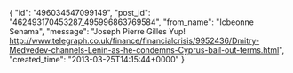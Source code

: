  {
   "id": "496034547099149",
   "post_id": "462493170453287_495996863769584",
   "from_name": "Icbeonne Senama",
   "message": "Joseph Pierre Gilles Yup! http://www.telegraph.co.uk/finance/financialcrisis/9952436/Dmitry-Medvedev-channels-Lenin-as-he-condemns-Cyprus-bail-out-terms.html",
   "created_time": "2013-03-25T14:15:44+0000"
 }
